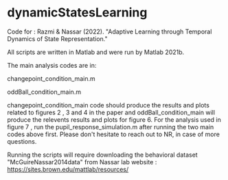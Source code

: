 # dynamicStatesLearning

Code for : Razmi & Nassar (2022). "Adaptive Learning through Temporal Dynamics of State Representation."

All scripts are written in Matlab and were run by Matlab 2021b.

The main analysis codes are in:

changepoint_condition_main.m

oddBall_condition_main.m

changepoint_condition_main code should produce the results and plots related to figures 2 , 3 and 4 in the paper and oddBall_condition_main will produce the relevents results and plots for figure 6. For the analysis used in figure 7 , run the pupil_response_simulation.m after running the two main codes above first. Please don't hesitate to reach out to NR, in case of more questions.

Running the scripts  will require downloading the behavioral dataset "McGuireNassar2014data" from Nassar lab website : https://sites.brown.edu/mattlab/resources/
